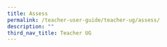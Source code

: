 ```yaml
---
title: Assess
permalink: /teacher-user-guide/teacher-ug/assess/
description: ""
third_nav_title: Teacher UG
---
```

